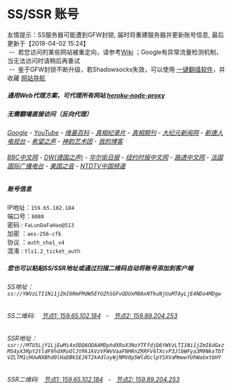 # SS/SSR 账号 

友情提示：SS服务器可能遭到GFW封锁, 届时将重建服务器并更新账号信息, 最后更新于【2018-04-02 15:24】
<br/>&nbsp;--&nbsp; 若您访问的某些网站被重定向，请参考[Wiki](https://github.com/gfw-breaker/ssr-accounts/wiki) ；Google有异常流量检测机制，当无法访问时请稍后再重试
<br/>&nbsp;--&nbsp; 鉴于GFW封锁不断升级，若Shadowsocks失效，可以使用 [一键翻墙软件](http://144.202.110.140:10000/fgate/)，并收藏 [网站导航](https://github.com/gfw-breaker/open-proxy/blob/master/README.md) 

##### 通用Web代理方案，可代理所有网站 [heroku-node-proxy](https://github.com/gfw-breaker/heroku-node-proxy#--end--) 

#####  无需翻墙直接访问（反向代理）
######  [Google](http://45.76.71.103:8888/search?q=425事件) - [YouTube](http://45.76.71.103:8700/results?search_query=425事件) - [维基百科](http://45.76.71.103:8100/wiki/喬高-麥塔斯調查報告) - [真相纪录片](http://45.76.71.103:10080/videos) - [真相期刊](http://45.76.71.103:8300/display.aspx?category_id=3&zhuanti_id=2) - [大纪元新闻网](http://45.76.71.103:10080) - [新唐人电视台](http://45.76.71.103:8000) - [希望之声](http://45.76.71.103:8200) - [神韵艺术团](http://45.76.71.103:8000/xtr/gb/prog673.html) - [我的博客](http://45.76.71.103:10000/)<br/> <br/> [BBC中文网](http://45.76.71.103:9100/zhongwen) - [DW(德国之声)](http://45.76.71.103:9200/zh/在线报导/s-9058?&zhongwen=simp) - [华尔街日报](http://45.76.71.103:9300) - [纽约时报中文网](http://45.76.71.103:9400) - [路透中文网](http://45.76.71.103:9500/) - [法国国际广播电台](http://45.76.71.103:9600/) - [美国之音](http://45.76.71.103:9700/) - [NTDTV中国频道](http://45.76.71.103:10080/videos/tv.html)


##### 账号信息
IP地址：`159.65.102.184`  
端口号：`8080`  
密码  : `FaLunDaFaHao@513`  
加密  ：`aes-256-cfb`  
协议  ：`auth_sha1_v4`  
混淆  : `tls1.2_ticket_auth`  

##### 您也可以粘贴SS/SSR地址或通过扫描二维码自动将账号添加到客户端

######  SS地址： `ss://YWVzLTI1Ni1jZmI6RmFMdW5EYUZhSGFvQDUxM0AxNTkuNjUuMTAyLjE4NDo4MDgw`   
######  SS二维码: &nbsp;&nbsp; <a href="http://159.65.102.184/info/ss.html" target="_blank">节点1: 159.65.102.184</a> &nbsp;&nbsp;-&nbsp;&nbsp; <a href="http://159.89.204.253/info/ss.html" target="_blank">节点2: 159.89.204.253</a>

######  SSR地址： `ssr://MTU5LjY1LjEwMi4xODQ6ODA4MDphdXRoX3NoYTFfdjQ6YWVzLTI1Ni1jZmI6dGxzMS4yX3RpY2tldF9hdXRoOlJtRk1kVzVFWVVaaFNHRnZRRFV4TXcvP3JlbWFya3M9NkxTbTVZLTM1cHUwNXBhd0lHaDBkSEJ6T2k4dloyWjNMV0p5WldGclpYSXVaMmwwYUhWaUxtbHY`     
######  SSR二维码: &nbsp;&nbsp;<a href="http://159.65.102.184/info/ssr.html" target="_blank">节点1: 159.65.102.184</a> &nbsp;&nbsp;-&nbsp;&nbsp; <a href="http://159.89.204.253/info/ssr.html" target="_blank">节点2: 159.89.204.253</a>


